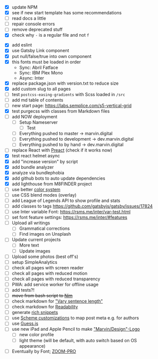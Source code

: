 - [x] update NPM
- [x] see if new start template has some recommendations
- [ ] read docs a little
- [ ] repair console errors
- [ ] remove deprecated stuff
- [x] check why `-` is a regular file and not `f`

* [x] add eslint
* [x] use Gatsby Link component
* [x] put null/false/true into own component
* [x] this fonts must be loaded in order
  - Sync: Abril Fatface
  - Sync: IBM Plex Mono
  - Async: Inter
* [x] replace package.json with version.txt to reduce size
* [x] add custom slug to all pages
* [ ] test `postcss-easing-gradients` with Scss loaded in `/src`
* [ ] add md table of contents
* [ ] new start page: https://labs.semplice.com/s5-vertical-grid
* [x] test purgecss with classes from Markdown files
* [ ] add NOW deployment
  - [ ] Setup Nameserver
    - [ ] Test
  - [ ] Everything pushed to master -> marvin.digital
  - [ ] Everything pushed to development -> dev.marvin.digital
  - [ ] Everything pushed to by hand -> dev.marvin.digital
* [ ] replace React with [Preact][1] (check if it works now)
* [x] test react helmet async
* [x] add "increase version" by script
* [x] add bundle analyzer
* [x] analyze via bundlephobia
* [x] add github bots to auto update dependencies
* [x] add lighthouse from M8FINDER project
* [ ] use better [color system][10]
* [ ] use CSS blend modes (overlay)
* [ ] add League of Legends API to show profile and stats
* [ ] add classes to tags https://github.com/gatsbyjs/gatsby/issues/17824
* [ ] use Inter variable Font: https://rsms.me/inter/var-test.html
* [ ] set font feature settings: https://rsms.me/inter/#features
* [ ] Upload all writings
  - [ ] Grammatical corrections
  - [ ] Find images on Unsplash
* [ ] Update current projects
  - [ ] More text
  - [ ] Update images
* [ ] Upload some photos (best off's)
* [ ] setup SimpleAnalytics
* [ ] check all pages with screen reader
* [ ] check all pages with reduced motion
* [ ] check all pages with reduced transparency
* [ ] PWA: add service worker for offline usage
* [ ] add tests?!
* [ ] ~~move from bash script to [Nim][2]~~
* [ ] check markdown for ["Vary sentence length"][3]
* [ ] check markdown for [Readability][4]
* [ ] generate [rich snippets][5]
* [ ] use [Scheme customizations][6] to map post meta e.g. for authors
* [ ] use [Guess.js][7]
* [ ] use new iPad and Apple Pencil to make ["Marvin/Design"-Logo][8]
  - [ ] new color profile
  - [ ] light theme (will be default, with auto switch based on OS appearance)
* [ ] Eventually by Font; [ZOOM-PRO][9]

[1]: https://www.gatsbyjs.org/packages/gatsby-plugin-preact/
[2]: https://nim-lang.org/docs/tut1.html
[3]: https://github.com/wooorm/write-music
[4]: https://wooorm.com/readability/
[5]: https://www.gatsbyjs.org/docs/seo/
[6]: https://www.gatsbyjs.org/docs/schema-customization/#foreign-key-fields
[7]: https://github.com/guess-js/guess/issues/233#issuecomment-537542342
[8]:
  https://cdn.dribbble.com/uploads/2566/original/3b90b34984de0d727ac99e2fc28afda8.png?1569966332
[9]: https://thedesignersfoundry.com/zoom-pro
[10]: https://stripe.com/de/blog/accessible-color-systems
